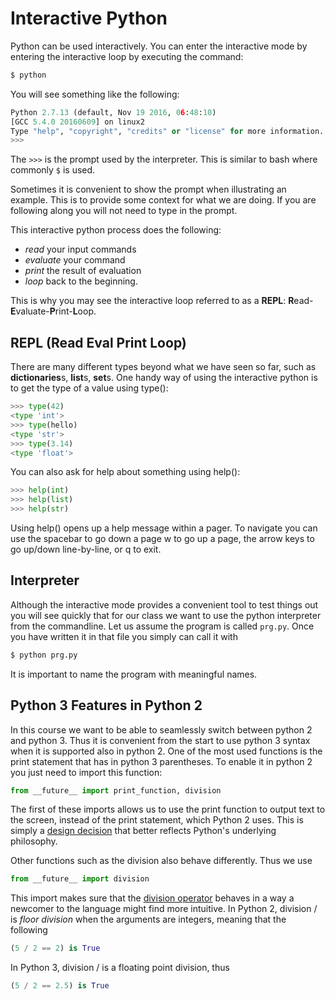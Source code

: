 # Interactive Python

Python can be used interactively. You can enter the interactive mode by
entering the interactive loop by executing the command:

```bash
$ python
```

You will see something like the following:

```python
Python 2.7.13 (default, Nov 19 2016, 06:48:10)
[GCC 5.4.0 20160609] on linux2
Type "help", "copyright", "credits" or "license" for more information.
>>>
```

The `>>>` is the prompt used by the interpreter. This is similar to bash
where commonly `$` is used.

Sometimes it is convenient to show the prompt when illustrating an
example. This is to provide some context for what we are doing. If you
are following along you will not need to type in the prompt.

This interactive python process does the following:

-   *read* your input commands
-   *evaluate* your command
-   *print* the result of evaluation
-   *loop* back to the beginning.

This is why you may see the interactive loop referred to as a **REPL**:
**R**ead-**E**valuate-**P**rint-**L**oop.

## REPL (Read Eval Print Loop)

There are many different types beyond what we have seen so far, such as
**dictionaries**s, **list**s, **set**s. One handy way of using the
interactive python is to get the type of a value using type():

```python 
>>> type(42) 
<type 'int'> 
>>> type(hello) 
<type 'str'> 
>>> type(3.14) 
<type 'float'>
```

You can also ask for help about something using help():

```python
>>> help(int)
>>> help(list)
>>> help(str)
```

Using help() opens up a help message within a pager. To navigate you can
use the spacebar to go down a page w to go up a page, the arrow keys to
go up/down line-by-line, or q to exit.

## Interpreter

Although the interactive mode provides a convenient tool to test
things out you will see quickly that for our class we want to use the
python interpreter from the commandline. Let us assume the program is
called `prg.py`. Once you have written it in that file you simply can call it with

```bash
$ python prg.py
```

It is important to name the program with meaningful names.

## Python 3 Features in Python 2

In this course we want to be able to seamlessly switch between python 2
and python 3. Thus it is convenient from the start to use python 3
syntax when it is supported also in python 2. One of the most used
functions is the print statement that has in python 3 parentheses. To
enable it in python 2 you just need to import this function:

```python
from __future__ import print_function, division
```

The first of these imports allows us to use the print function to output
text to the screen, instead of the print statement, which Python 2 uses.
This is simply a [design
decision](https://www.python.org/dev/peps/pep-3105/) that better
reflects Python's underlying philosophy.

Other functions such as the division also behave differently. Thus we
use

```python 
from __future__ import division
```

This import makes sure that the [division
operator](https://www.python.org/dev/peps/pep-0238/) behaves in a way a
newcomer to the language might find more intuitive. In Python 2,
division / is *floor division* when the arguments are integers, meaning
that the following

```python 
(5 / 2 == 2) is True
```

In Python 3, division / is a floating point division, thus

```python 
(5 / 2 == 2.5) is True
```
